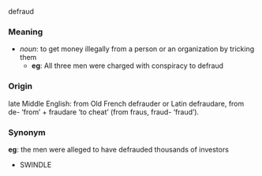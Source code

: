 defraud
### Meaning
+ _noun_: to get money illegally from a person or an organization by tricking them
	+ __eg__: All three men were charged with conspiracy to defraud

### Origin

late Middle English: from Old French defrauder or Latin defraudare, from de- ‘from’ + fraudare ‘to cheat’ (from fraus, fraud- ‘fraud’).

### Synonym

__eg__: the men were alleged to have defrauded thousands of investors

+ SWINDLE


